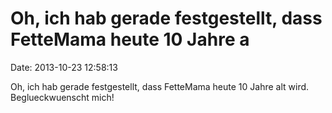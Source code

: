 Oh, ich hab gerade festgestellt, dass FetteMama heute 10 Jahre a
================================================================

Date: 2013-10-23 12:58:13

Oh, ich hab gerade festgestellt, dass FetteMama heute 10 Jahre alt wird.
Beglueckwuenscht mich!
